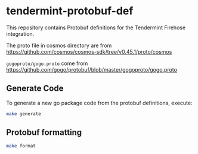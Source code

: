 # tendermint-protobuf-def

This repository contains Protobuf definitions for the Tendermint Firehose integration.

The proto file in cosmos directory are from https://github.com/cosmos/cosmos-sdk/tree/v0.45.1/proto/cosmos

`gogoproto/gogo.proto` come from https://github.com/gogo/protobuf/blob/master/gogoproto/gogo.proto

## Generate Code

To generate a new go package code from the protobuf definitions, execute:

```bash
make generate
```

## Protobuf formatting

```bash
make format
```

